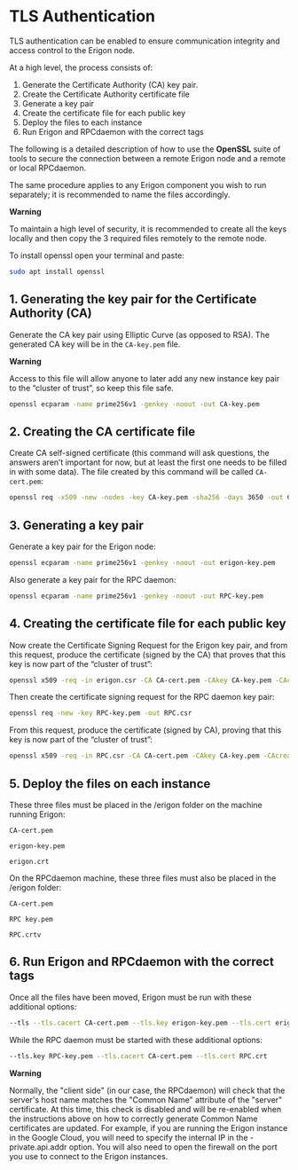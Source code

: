 # TLS Authentication


TLS authentication can be enabled to ensure communication integrity and access control to the Erigon node.

At a high level, the process consists of:

1. Generate the Certificate Authority (CA) key pair.
2. Create the Certificate Authority certificate file
3. Generate a key pair
4. Create the certificate file for each public key
5. Deploy the files to each instance
6. Run Erigon and RPCdaemon with the correct tags

The following is a detailed description of how to use the **OpenSSL** suite of tools to secure the connection between a remote Erigon node and a remote or local RPCdaemon.

The same procedure applies to any Erigon component you wish to run separately; it is recommended to name the files accordingly.

<div class="warning">

**Warning**

To maintain a high level of security, it is recommended to create all the keys locally and then copy the 3 required files remotely to the remote node.
</div>

To install openssl open your terminal and paste:

```bash
sudo apt install openssl
```

## 1. Generating the key pair for the Certificate Authority (CA)

Generate the CA key pair using Elliptic Curve (as opposed to RSA). The generated CA key will be in the `CA-key.pem` file.
<div class="warning">

**Warning**

Access to this file will allow anyone to later add any new instance key pair to the “cluster of trust”, so keep this file safe.
</div>

```bash
openssl ecparam -name prime256v1 -genkey -noout -out CA-key.pem
```

## 2. Creating the CA certificate file

Create CA self-signed certificate (this command will ask questions, the answers aren’t important for now, but at least the first one needs to be filled in with some data). The file created by this command will be called ``CA-cert.pem``:

```bash
openssl req -x509 -new -nodes -key CA-key.pem -sha256 -days 3650 -out CA-cert.pem
```

## 3. Generating a key pair

Generate a key pair for the Erigon node:

```bash
openssl ecparam -name prime256v1 -genkey -noout -out erigon-key.pem
```

Also generate a key pair for the RPC daemon:

```bash
openssl ecparam -name prime256v1 -genkey -noout -out RPC-key.pem
```

## 4. Creating the certificate file for each public key

Now create the Certificate Signing Request for the Erigon key pair, and from this request, produce the certificate (signed by the CA) that proves that this key is now part of the “cluster of trust”:

```bash
openssl x509 -req -in erigon.csr -CA CA-cert.pem -CAkey CA-key.pem -CAcreateserial -out erigon.crt -days 3650 -sha256
```

Then create the certificate signing request for the RPC daemon key pair:

```bash
openssl req -new -key RPC-key.pem -out RPC.csr
```

From this request, produce the certificate (signed by CA), proving that this key is now part of the “cluster of trust”:

```bash
openssl x509 -req -in RPC.csr -CA CA-cert.pem -CAkey CA-key.pem -CAcreateserial -out RPC.crt -days 3650 -sha256
```

## 5. Deploy the files on each instance

These three files must be placed in the /erigon folder on the machine running Erigon:

``CA-cert.pem``

``erigon-key.pem``

``erigon.crt``

On the RPCdaemon machine, these three files must also be placed in the /erigon folder:

``CA-cert.pem``

``RPC key.pem``

``RPC.crtv``

## 6. Run Erigon and RPCdaemon with the correct tags

Once all the files have been moved, Erigon must be run with these additional options:

```bash
--tls --tls.cacert CA-cert.pem --tls.key erigon-key.pem --tls.cert erigon.crt
```

While the RPC daemon must be started with these additional options:

```bash
--tls.key RPC-key.pem --tls.cacert CA-cert.pem --tls.cert RPC.crt
```

<div class="warning">

**Warning**

Normally, the "client side" (in our case, the RPCdaemon) will check that the server's host name matches the "Common Name" attribute of the "server" certificate. At this time, this check is disabled and will be re-enabled when the instructions above on how to correctly generate Common Name certificates are updated. For example, if you are running the Erigon instance in the Google Cloud, you will need to specify the internal IP in the -private.api.addr option. You will also need to open the firewall on the port you use to connect to the Erigon instances.
</div>